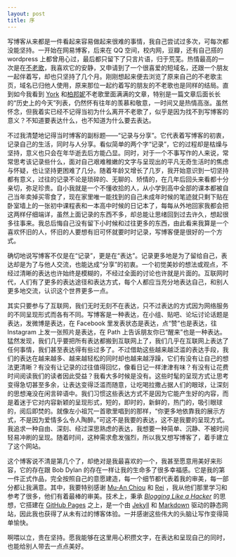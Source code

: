 ```yaml
---
layout: post
title: 序
---
```



写博客从来都是一件看起来容易做起来很难的事情，我自己尝试过多次，可每次都没能坚持。一开始在网易博客，后来在 QQ 空间，校内网，豆瓣，还有自己搭的 wordpress 上都曾用心过，最后都只留下了只言片语，归于荒芜。热情最高的一次是在[不老歌][1]，我喜欢它的安静，又申请到了一个很喜爱的短域名，还跟一个朋友一起伴着写，却也只坚持了几个月。刚刚想起来便去浏览了原来自己的不老歌主页，域名已归他人使用，原来那位一起约着写的朋友的不老歌也是同样的结局。直到如今我看到 [York][2] 和[柏邦妮][3]不老歌里面满满的文章，特别是一篇文章后面长长的“历史上的今天”列表，仍然怀有往年的羡慕和敬意，一时间又是热情高涨。虽然怀念，但我着实已经不记得当初为什么离开不老歌了，似乎是因为找不到写博客的意义？不知道要表达什么，也不知道为什么要去表达。


不过我清楚地记得当时博客的副标题——“记录与分享”。它代表着写博客的初衷，记录自己的生活，同时与人分享。看似简单的两个字“记录”，它的过程却是枯燥与坚持，意义也只会在年华逝去后方能凸显。同时，对于一个不事写作的人来说，常常思考该记录些什么，面对自己艰难稚嫩的文字与呈现出的平凡无奇生活时的焦虑与怀疑，也让坚持更困难了几分。随着年龄又增长了几岁，我开始意识到一切坚持都有意义，过往的记录不论是琐碎的、无聊的、矫情的，在几年后回头来看都十分亲切，弥足珍贵。自小我就是一个不懂收拾的人，从小学到高中全部的课本都被自己当年卖掉买零食了，现在家里唯一能找到的自己未成年时候的笔迹就只剩下贴在卧室墙上的一张初中课程表和一本高中时候的日记本了，每每从外地回家我都会把这两样仔细端详，虽然上面记录的东西不多，却总能让思绪回到过去许久，想起很多往事来。我总后悔自己没有留下小时候和过往更多的东西，由此看来我算是一个喜欢怀旧的人，怀旧的人要想有旧可怀就要时时记录，写博客便是很好的一个方式。


确切地说写博客不仅是在“记录”，更是在“表达”。记录更多地是为了留给自己，表达却是为了与他人交流，也能达成“分享”的初衷。一个初觉美妙的想法或观点，不经过清晰的表达也许始终是模糊的，不经过全面的讨论也许就是片面的。互联网时代，人们有了更多的表达途径和表达方式，每个人都应当充分地表达自己，和别人更多地交流，认识这个世界更多一点。


其实只要参与了互联网，我们无时无刻不在表达，只不过表达的方式因为网络服务的不同呈现形式而各有不同。写博客是一种表达，在小组、贴吧、论坛讨论话题是表达，发微博是表达，在 Facebook 里发表状态是表达，点“赞”也是表达，往 Instagram 上发一张照片是表达，在 Path 上告诉朋友你已“醒来”也是一种表达。猛然发现，我们几乎要把所有表达都搬到互联网上了，我们几乎在互联网上表达了任何事情，我们甚至表达得有些过多了。不过借助这些越来越泛滥的表达手段，我们的表达在越来越多、越来越轻松的同时却也越来越浮躁，它们有没有让自己的想法更清晰？有没有让记录的过往值得回忆，像看日记一样津津有味？有没有让花费时间阅读我们的读者因此受益？我看大多时候是没有。这些时髦的呈现方式让思考变得急切甚至多余，让表达变得泛滥而随意，让吃喝拉撒占据人们的眼球，让深刻的思想淹没在闲言碎语中。我们习惯这些表达方式不是因为它能产生好的内容，而是着迷于它对内容新颖的呈现形式，短的，即时的，新鲜的，热门的，吸引眼球的，阅后即焚的。就像左小祖咒一首歌里唱到的那样，“你更多地依靠我的展示方式，不是因为爱情多么令人陶醉。”可这不是我要的表达，这不是我要的呈现方式。我追求一种自由、深刻、经过深思熟虑的表达，我想要一种简单、沉静、不被时间轻易冲刷的呈现。随着时间，这种需求愈发强烈，所以我又想写博客了，着手建立了这个网站。


这个博客说不清是第几个了，却绝对是我最喜欢的一个，我甚至愿意用美好来形容，它的存在跟 Bob Dylan 的存在一样让我的生命多了很多幸福感。它是我的第一件正式作品，完全按照自己的意愿建造，每一个细节都代表着我的审美，每一部分都让我满意。其中，我要特别感谢 [Mu-An Chiou][4] 和 [Rei][5] ，我从他们那里学习和参考了很多，他们有着最棒的审美。技术上，秉承 [_Blogging Like a Hacker_][6] 的思想，它搭建在 [GitHub Pages][7] 之上，是一个由 [Jekyll][8] 和 [Markdown][9] 驱动的静态网站，因此我也获得了从未有过的博客体验。一并感谢这些伟大的头脑让写作变得简单愉快。


啊喂以立，贵在坚持。愿我能够在这里用心积攒文字，在表达和呈现自己的同时，也能给别人带去一点点美好。



[1]: http://bulaoge.net
[2]: http://bulaoge.net/?york
[3]: http://bulaoge.net/?bonnie
[4]: http://muan.co
[5]: http://chloerei.com
[6]: http://tom.preston-werner.com/2008/11/17/blogging-like-a-hacker.html
[7]: http://pages.github.com/
[8]: http://jekyllrb.com
[9]: http://daringfireball.net/projects/markdown/


